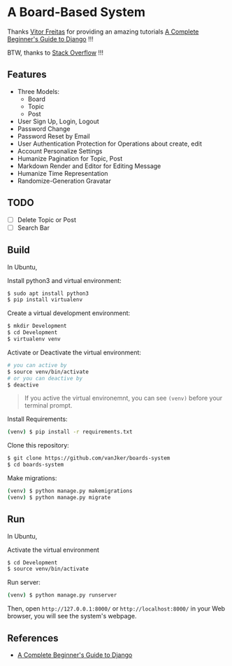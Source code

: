 # A Board-Based System

Thanks [Vitor Freitas](https://simpleisbetterthancomplex.com/about/) for providing an amazing tutorials [A Complete Beginner's Guide to Django](https://simpleisbetterthancomplex.com/series/beginners-guide/1.11/) !!!

BTW, thanks to [Stack Overflow](https://stackoverflow.com/) !!!

## Features

- Three Models:
    - Board
    - Topic
    - Post
- User Sign Up, Login, Logout
- Password Change
- Password Reset by Email
- User Authentication Protection for Operations about create, edit
- Account Personalize Settings
- Humanize Pagination for Topic, Post
- Markdown Render and Editor for Editing Message
- Humanize Time Representation
- Randomize-Generation Gravatar

## TODO

- [ ] Delete Topic or Post
- [ ] Search Bar

## Build

In Ubuntu,

Install python3 and virtual environment:

```bash
$ sudo apt install python3
$ pip install virtualenv
```

Create a virtual development environment:

```bash
$ mkdir Development
$ cd Development
$ virtualenv venv
```

Activate or Deactivate the virtual environment:

```bash
# you can active by
$ source venv/bin/activate
# or you can deactive by
$ deactive
```

> If you active the virtual environemnt, you can see `(venv)` before your terminal prompt.

Install Requirements:

```bash
(venv) $ pip install -r requirements.txt
```

Clone this repository:

```bash
$ git clone https://github.com/vanJker/boards-system
$ cd boards-system
```

Make migrations:

```bash
(venv) $ python manage.py makemigrations
(venv) $ python manage.py migrate
```

## Run

In Ubuntu,

Activate the virtual environment

```bash
$ cd Development
$ source venv/bin/activate
```

Run server:

```bash
(venv) $ python manage.py runserver
```

Then, open `http://127.0.0.1:8000/` or `http://localhost:8000/` in your Web browser, you will see the system's webpage.

## References

- [A Complete Beginner's Guide to Django](https://simpleisbetterthancomplex.com/series/beginners-guide/1.11/)

